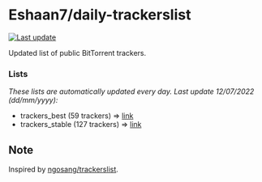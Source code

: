 
# Eshaan7/daily-trackerslist 

[![Last update](https://img.shields.io/badge/Last%20update-12/07/2022-blue.svg)](#)

Updated list of public BitTorrent trackers.

### Lists
*These lists are automatically updated every day. Last update 12/07/2022 (_dd/mm/yyyy_):*

* trackers_best (59 trackers) => [link](https://raw.githubusercontent.com/eshaan7/daily-trackerslist/master/trackers_best.txt)
* trackers_stable (127 trackers) => [link](https://raw.githubusercontent.com/eshaan7/daily-trackerslist/master/trackers_stable.txt)

## Note

Inspired by [ngosang/trackerslist](https://github.com/ngosang/trackerslist).

